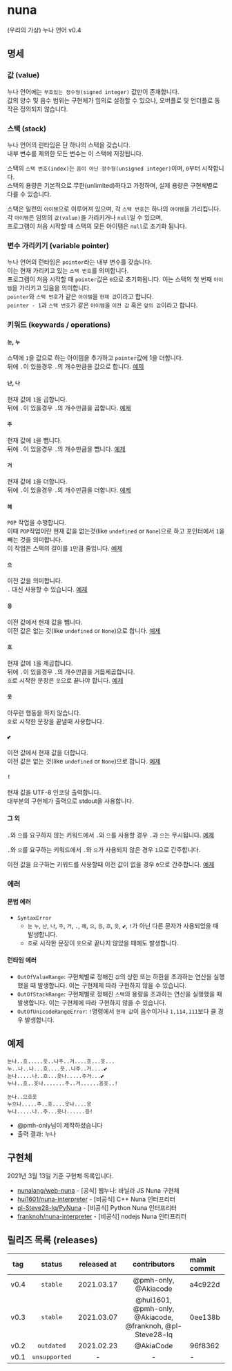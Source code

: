 # nuna
(우리의 가상) 누나 언어 v0.4

## 명세
### 값 (value)
누나 언어에는 `부호있는 정수형(signed integer)` 값만이 존재합니다.\
값의 양수 및 음수 범위는 구현체가 임의로 설정할 수 있으나, 오버플로 및 언더플로 동작은 정의되지 않습니다.

### 스택 (stack)
누나 언어의 런타임은 단 하나의 스택을 갖습니다.\
내부 변수를 제외한 모든 변수는 이 스택에 저장됩니다.

스택의 `스택 번호(index)`는 `음이 아닌 정수형(unsigned integer)`이며, `0`부터 시작합니다.\
스택의 용량은 기본적으로 무한(unlimited)하다고 가정하며, 실제 용량은 구현체별로 다를 수 있습니다.

스택은 일련의 `아이템`으로 이루어져 있으며, 각 `스택 번호`는 하나의 `아이템`을 가리킵니다.\
각 `아이템`은 임의의 `값(value)`을 가리키거나 `null`일 수 있으며,\
프로그램이 처음 시작할 때 스택의 모든 아이템은 `null`로 초기화 됩니다.

### 변수 가리키기 (variable pointer)
누나 언어의 런타임은 `pointer`라는 내부 변수를 갖습니다.\
이는 현재 가리키고 있는 `스택 번호`를 의미합니다.\
프로그램이 처음 시작할 때 `pointer`값은 `0`으로 초기화됩니다.
이는 스택의 첫 번째 `아이템`을 가리키고 있음을 의미합니다.\
`pointer`와 `스택 번호`가 같은 `아이템`을 `현재 값`이라고 합니다.\
`pointer - 1`과 `스택 번호`가 같은 `아이템`을 `이전 값` 혹은 `앞의 값`이라고 합니다.

### 키워드 (keywards / operations)
#### `눈`, `누`
스택에 `1`을 값으로 하는 아이템을 추가하고
`pointer`값에 1을 더합니다.\
뒤에 `.`이 있을경우 `.`의 개수만큼을 값으로 합니다. [예제](examples.md#눈-누-예제)

#### `난`, `나`
현재 값에 `1`을 곱합니다.\
뒤에 `.`이 있을경우 `.`의 개수만큼을 곱합니다. [예제](examples.md#난-나-예제)

#### `주`
현재 값에 `1`을 뺍니다.\
뒤에 `.`이 있을경우 `.`의 개수만큼을 뺍니다. [예제](examples.md#주-예제)

#### `거`
현재 값에 `1`을 더합니다.\
뒤에 `.`이 있을경우 `.`의 개수만큼을 더합니다. [예제](examples.md#거-예제)

#### `헤`
`POP` 작업을 수행합니다.\
이때 `POP`작업이란 현재 값을 없는것(like `undefined` or `None`)으로 하고
포인터에서 `1`을 빼는 것을 의미합니다.\
이 작업은 스택의 길이를 `1`만큼 줄입니다. [예제](examples.md#헤-예제)

#### `으`
이전 값을 의미합니다.\
`.` 대신 사용할 수 있습니다. [예제](examples.md#으-예제)

#### `응`
이전 값에서 현재 값을 뺍니다.\
이전 값은 없는 것(like `undefined` or `None`)으로 합니다. [예제](examples.md#응-예제)

#### `흐`
현재 값에 `1`을 제곱합니다.\
뒤에 `.`이 있을경우 `.`의 개수만큼을 거듭제곱합니다.\
`흐`로 시작한 문장은 `읏`으로 끝나야 합니다. [예제](examples.md#흐-읏-예제)

#### `읏`
아무런 행동을 하지 않습니다.\
`흐`로 시작한 문장을 끝낼때 사용합니다.

#### `💕`
이전 값에서 현재 값을 더합니다.\
이전 값은 없는 것(like `undefined` or `None`)으로 합니다. [예제](examples.md#-예제)

#### `!`
현재 값을 UTF-8 인코딩 출력합니다.\
대부분의 구현체가 출력으로 stdout을 사용합니다.

#### 그 외
`.`와 `으`를 요구하지 않는 키워드에서 `.`와 `으`를 사용할 경우 `.`과 `으`는 무시됩니다. [예제](examples.md#외1-예제)

`.`와 `으`를 요구하는 키워드에서 `.`와 `으`가 사용되지 않은 경우 `1`으로 간주합니다.

이전 값을 요구하는 키워드를 사용할때 이전 값이 없을 경우 `0`으로 간주합니다.  [예제](examples.md#외2-예제)

### 에러
#### 문법 에러
- `SyntaxError`
  - `눈` `누`, `난`, `나`, `주`, `거`, `.`, `헤`, `으`, `응`, `흐`, `읏`, `💕`, `!`가 아닌 다른 문자가 사용되었을 때 발생합니다.
  - `흐`로 시작한 문장이 `읏`으로 끝나지 않았을 때에도 발생합니다.

#### 런타임 에러
- `OutOfValueRange`: 구현체별로 정해진 `값`의 상한 또는 하한을 초과하는 연산을 실행했을 때 발생합니다. 이는 구현체제 따라 구현하지 않을 수 있습니다.
- `OutOfStackRange`: 구현체별로 정해진 `스택`의 용량을 초과하는 연산을 실행했을 때 발생합니다. 이는 구현체에 따라 구현하지 않을 수 있습니다.
- `OutOfUnicodeRangeError`: `!`명령에서 `현재 값`이 음수이거나 `1,114,111`보다 클 경우 발생합니다.

## 예제
```
눈나..흐.....읏..나주..거....흐...읏...
누..나..나...흐....읏..나주..거....💕
눈나.....나..흐...읏나.....주거...💕
누나..흐..읏나.......주..거......응읏..!

눈나..으흐읏
누으나.....주..흐....읏나....응
누나.....나..주...읏나......응!
```
* @pmh-only님이 제작하셨습니다
* 출력 결과: 누나

## 구현체
2021년 3월 13일 기준 구현체 목록입니다.
* [nunalang/web-nuna](https://github.com/nunalang/web-nuna) - [공식] 웹누나: 바닐라 JS Nuna 구현체
* [hui1601/nuna-interpreter](https://github.com/hui1601/nuna-interpreter) - [비공식] C++ Nuna 인터프리터
* [pl-Steve28-lq/PyNuna](https://github.com/pl-Steve28-lq/PyNuna) - [비공식] Python Nuna 인터프리터
* [franknoh/nuna-interpreter](https://github.com/franknoh/nuna-interpreter) - [비공식] nodejs Nuna 인터프리터

## 릴리즈 목록 (releases)
| tag | status | released at | contributors | main commit |
|:---:|:------:|:-----------:|:------:|:------------|
| v0.4 | `stable` | 2021.03.17 | @pmh-only, @Akiacode | a4c922d |
| v0.3 | `stable` | 2021.03.07 | @hui1601, @pmh-only, @Akiacode, @franknoh, @pl-Steve28-lq | 0ee138b |
| v0.2 | `outdated` | 2021.02.23 | @AkiaCode | 96f8362 |
| v0.1 | `unsupported` | - | - | - |
